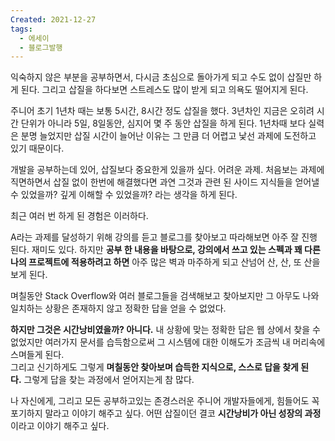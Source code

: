 ```yaml
---
Created: 2021-12-27
tags:
  - 에세이
  - 블로그발행
---
```

익숙하지 않은 부분을 공부하면서, 다시금 초심으로 돌아가게 되고 수도 없이 삽질만 하게 된다. 그리고 삽질을 하다보면 스트레스도 많이 받게 되고 의욕도 떨어지게 된다.

주니어 초기 1년차 때는 보통 5시간, 8시간 정도 삽질을 했다. 3년차인 지금은 오히려 시간 단위가 아니라 5일, 8일동안, 심지어 몇 주 동안 삽질을 하게 된다. 1년차때 보다 실력은 분명 늘었지만 삽질 시간이 늘어난 이유는 그 만큼 더 어렵고 낯선 과제에 도전하고 있기 때문이다.

개발을 공부하는데 있어, 삽질보다 중요한게 있을까 싶다. 어려운 과제. 처음보는 과제에 직면하면서 삽질 없이 한번에 해결했다면 과연 그것과 관련 된 사이드 지식들을 얻어낼 수 있었을까? 깊게 이해할 수 있었을까? 라는 생각을 하게 된다.

최근 여러 번 하게 된 경험은 이러하다.

A라는 과제를 달성하기 위해 강의를 듣고 블로그를 찾아보고 따라해보면 아주 잘 진행 된다. 재미도 있다. 하지만 **공부 한 내용을 바탕으로, 강의에서 쓰고 있는 스펙과 꽤 다른 나의 프로젝트에 적용하려고 하면** 아주 많은 벽과 마주하게 되고 산넘어 산, 산, 또 산을 보게 된다.

며칠동안 Stack Overflow와 여러 블로그들을 검색해보고 찾아보지만 그 아무도 나와 일치하는 상황은 존재하지 않고 정확한 답을 얻을 수 없었다.

**하지만 그것은 시간낭비였을까? 아니다.** 내 상황에 맞는 정확한 답은 웹 상에서 찾을 수 없었지만 여러가지 문서를 습득함으로써 그 시스템에 대한 이해도가 조금씩 내 머리속에 스며들게 된다.  
그리고 신기하게도 그렇게 **며칠동안 찾아보며 습득한 지식으로, 스스로 답을 찾게 된다.** 그렇게 답을 찾는 과정에서 얻어지는게 참 많다.

나 자신에게, 그리고 모든 공부하고있는 존경스러운 주니어 개발자들에게, 힘들어도 꼭 포기하지 말라고 이야기 해주고 싶다. 어떤 삽질이던 결코 **시간낭비가 아닌 성장의 과정**이라고 이야기 해주고 싶다.